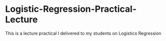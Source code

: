 # Logistic-Regression-Practical-Lecture
This is a lecture practical I delivered to my students on Logistics Regression
